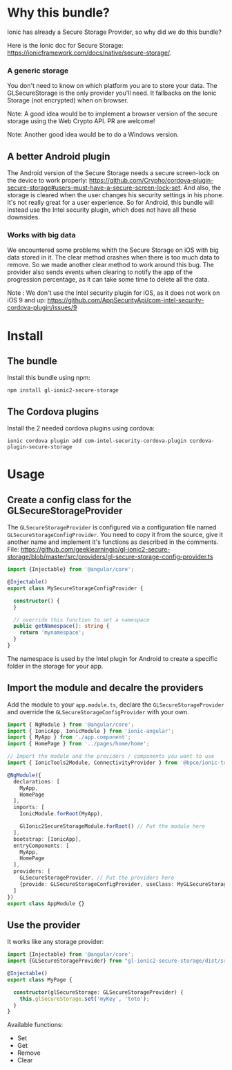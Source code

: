 # Why this bundle?

Ionic has already a Secure Storage Provider, so why did we do this bundle? 

Here is the Ionic doc for Secure Storage: https://ionicframework.com/docs/native/secure-storage/.

### A generic storage
You don't need to know on which platform you are to store your data. The GLSecureStorage is the only provider you'll need. It fallbacks on the Ionic Storage (not encrypted) when on browser.

Note: A good idea would be to implement a browser version of the secure storage using the Web Crypto API. PR are welcome!

Note: Another good idea would be to do a Windows version.

## A better Android plugin
The Android version of the Secure Storage needs a secure screen-lock on the device to work properly: https://github.com/Crypho/cordova-plugin-secure-storage#users-must-have-a-secure-screen-lock-set. And also, the storage is cleared when the user changes his security settings in his phone. It's not really great for a user experience.
So for Android, this bundle will instead use the Intel security plugin, which does not have all these downsides.

### Works with big data
We encountered some problems whith the Secure Storage on iOS with big data stored in it. The clear method crashes when there is too much data to remove. So we made another clear method to work around this bug.
The provider also sends events when clearing to notify the app of the progression percentage, as it can take some time to delete all the data.

Note : We don't use the Intel security plugin for iOS, as it does not work on iOS 9 and up: https://github.com/AppSecurityApi/com-intel-security-cordova-plugin/issues/9

# Install

## The bundle
Install this bundle using npm:
```
npm install gl-ionic2-secure-storage
```

## The Cordova plugins
Install the 2 needed cordova plugins using cordova:
```
ionic cordova plugin add com-intel-security-cordova-plugin cordova-plugin-secure-storage
```

# Usage

## Create a config class for the GLSecureStorageProvider
The `GLSecureStorageProvider` is configured via a configuration file named `GLSecureStorageConfigProvider`. You need to copy it from the source, give it another name and implement it's functions as described in the comments.
File: https://github.com/geeklearningio/gl-ionic2-secure-storage/blob/master/src/providers/gl-secure-storage-config-provider.ts

```typescript
import {Injectable} from '@angular/core';

@Injectable()
export class MySecureStorageConfigProvider {

  constructor() {
  }

  // override this function to set a namespace
  public getNamespace(): string {
    return 'mynamespace';
  }
}
```
The namespace is used by the Intel plugin for Android to create a specific folder in the storage for your app.


## Import the module and decalre the providers
Add the module to your `app.module.ts`, declare the `GLSecureStorageProvider` and override the `GLSecureStorageConfigProvider` with your own.

```typescript
import { NgModule } from '@angular/core';
import { IonicApp, IonicModule } from 'ionic-angular';
import { MyApp } from './app.component';
import { HomePage } from '../pages/home/home';

// Import the module and the providers / components you want to use
import { IonicTools2Module, ConnectivityProvider } from '@bpce/ionic-tools-2/dist/src';

@NgModule({
  declarations: [
    MyApp,
    HomePage
  ],
  imports: [
    IonicModule.forRoot(MyApp),

    GlIonic2SecureStorageModule.forRoot() // Put the module here
  ],
  bootstrap: [IonicApp],
  entryComponents: [
    MyApp,
    HomePage
  ],
  providers: [
    GLSecureStorageProvider, // Put the providers here
    {provide: GLSecureStorageConfigProvider, useClass: MyGLSecureStorageConfigProvider } // override the GLSecureStorageConfigProvider
  ]
})
export class AppModule {}
```
## Use the provider
It works like any storage provider:
```typescript
import {Injectable} from '@angular/core';
import {GLSecureStorageProvider} from "gl-ionic2-secure-storage/dist/src";

@Injectable()
export class MyPage {

  constructor(glSecureStorage: GLSecureStorageProvider) {
    this.glSecureStorage.set('myKey', 'toto');
  }
}
```

Available functions:
- Set
- Get
- Remove
- Clear
